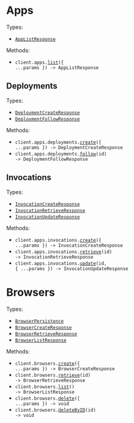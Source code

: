 # Apps

Types:

- <code><a href="./src/resources/apps/apps.ts">AppListResponse</a></code>

Methods:

- <code title="get /apps">client.apps.<a href="./src/resources/apps/apps.ts">list</a>({ ...params }) -> AppListResponse</code>

## Deployments

Types:

- <code><a href="./src/resources/apps/deployments.ts">DeploymentCreateResponse</a></code>
- <code><a href="./src/resources/apps/deployments.ts">DeploymentFollowResponse</a></code>

Methods:

- <code title="post /deploy">client.apps.deployments.<a href="./src/resources/apps/deployments.ts">create</a>({ ...params }) -> DeploymentCreateResponse</code>
- <code title="get /apps/{id}/events">client.apps.deployments.<a href="./src/resources/apps/deployments.ts">follow</a>(id) -> DeploymentFollowResponse</code>

## Invocations

Types:

- <code><a href="./src/resources/apps/invocations.ts">InvocationCreateResponse</a></code>
- <code><a href="./src/resources/apps/invocations.ts">InvocationRetrieveResponse</a></code>
- <code><a href="./src/resources/apps/invocations.ts">InvocationUpdateResponse</a></code>

Methods:

- <code title="post /invocations">client.apps.invocations.<a href="./src/resources/apps/invocations.ts">create</a>({ ...params }) -> InvocationCreateResponse</code>
- <code title="get /invocations/{id}">client.apps.invocations.<a href="./src/resources/apps/invocations.ts">retrieve</a>(id) -> InvocationRetrieveResponse</code>
- <code title="patch /invocations/{id}">client.apps.invocations.<a href="./src/resources/apps/invocations.ts">update</a>(id, { ...params }) -> InvocationUpdateResponse</code>

# Browsers

Types:

- <code><a href="./src/resources/browsers.ts">BrowserPersistence</a></code>
- <code><a href="./src/resources/browsers.ts">BrowserCreateResponse</a></code>
- <code><a href="./src/resources/browsers.ts">BrowserRetrieveResponse</a></code>
- <code><a href="./src/resources/browsers.ts">BrowserListResponse</a></code>

Methods:

- <code title="post /browsers">client.browsers.<a href="./src/resources/browsers.ts">create</a>({ ...params }) -> BrowserCreateResponse</code>
- <code title="get /browsers/{id}">client.browsers.<a href="./src/resources/browsers.ts">retrieve</a>(id) -> BrowserRetrieveResponse</code>
- <code title="get /browsers">client.browsers.<a href="./src/resources/browsers.ts">list</a>() -> BrowserListResponse</code>
- <code title="delete /browsers">client.browsers.<a href="./src/resources/browsers.ts">delete</a>({ ...params }) -> void</code>
- <code title="delete /browsers/{id}">client.browsers.<a href="./src/resources/browsers.ts">deleteByID</a>(id) -> void</code>

